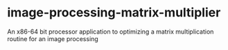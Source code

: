 # image-processing-matrix-multiplier
An x86-64 bit processor application to optimizing a matrix multiplication routine for an image processing
